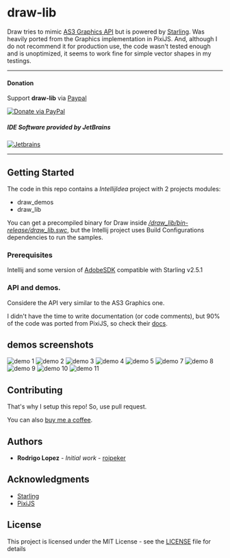 # draw-lib

Draw tries to mimic [AS3 Graphics API](https://help.adobe.com/en_US/FlashPlatform/reference/actionscript/3/flash/display/Graphics.html) but is powered by [Starling](https://gamua.com/starling/). Was heavily ported from the Graphics implementation in PixiJS.
And, although I do not recommend it for production use, the code wasn't tested enough and is unoptimized, it seems to work fine for simple vector shapes in my testings.

-------------

#### Donation
Support **draw-lib** via [Paypal](https://www.paypal.me/roipeker/)

[![Donate via PayPal](https://cdn.rawgit.com/twolfson/paypal-github-button/1.0.0/dist/button.svg)](https://www.paypal.me/roipeker/)



##### IDE Software provided by JetBrains
[![Jetbrains](https://raw.githubusercontent.com/tuarua/WebViewANE/master/screenshots/jetbrains.png)](https://www.jetbrains.com)

-------------


## Getting Started

The code in this repo contains a *IntellijIdea* project with 2 projects modules:
* draw_demos 
* draw_lib

You can get a precompiled binary for Draw inside [_/draw_lib/bin-release/draw_lib.swc_](https://github.com/roipeker/draw-lib/tree/master/draw_lib/bin-release/draw_lib.swc), but the Intellij project uses Build Configurations dependencies to run the samples.

### Prerequisites

Intellij and some version of [AdobeSDK](https://www.adobe.com/devnet/air/air-sdk-download.html) compatible with Starling v2.5.1

### API and demos.

Considere the API very similar to the AS3 Graphics one. 

I didn't have the time to write documentation (or code comments), but 90% of the code was ported from PixiJS, so check their [docs](http://pixijs.download/dev/docs/PIXI.Graphics.html).

## demos screenshots

![demo 1](../media/images/demo1.png?raw=true)
![demo 2](../media/images/demo2.png?raw=true)
![demo 3](../media/images/demo3.gif?raw=true)
![demo 4](../media/images/demo4.gif?raw=true)
![demo 5](../media/images/demo5.gif?raw=true)
![demo 7](../media/images/demo7.png?raw=true)
![demo 8](../media/images/demo8.png?raw=true)
![demo 9](../media/images/demo9.gif?raw=true)
![demo 10](../media/images/demo10.gif?raw=true)
![demo 11](../media/images/demo11.png?raw=true)


## Contributing

That's why I setup this repo! So, use pull request. 

You can also [buy me a coffee](https://www.paypal.me/roipeker/).


## Authors

* **Rodrigo Lopez** - *Initial work* - [roipeker](https://roipeker.com/https://github.com/roipeker)

## Acknowledgments

* [Starling](https://forum.starling-framework.org/)
* [PixiJS](https://www.pixijs.com/)

## License

This project is licensed under the MIT License - see the [LICENSE](LICENSE) file for details
